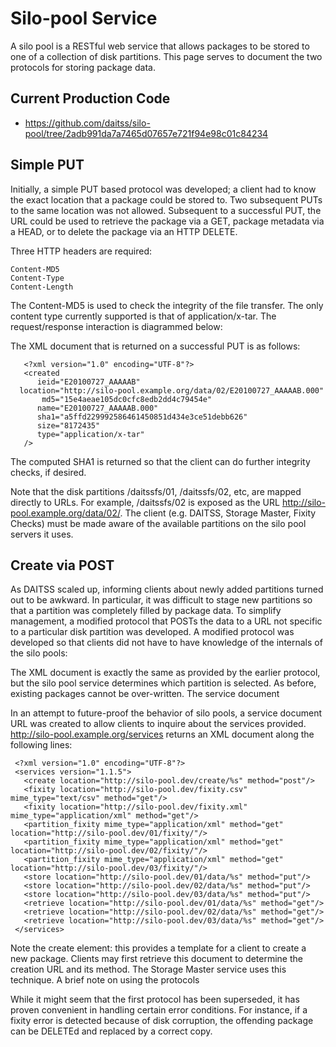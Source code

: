 Silo-pool  Service
==========================
A silo pool is a RESTful web service that allows packages to be stored to one of a collection of disk partitions. This page serves to document the two protocols for storing package data.

Current Production Code
-----------------------
* https://github.com/daitss/silo-pool/tree/2adb991da7a7465d07657e721f94e98c01c84234

Simple PUT
---------

Initially, a simple PUT based protocol was developed; a client had to know the exact location that a package could be stored to. Two subsequent PUTs to the same location was not allowed. Subsequent to a successful PUT, the URL could be used to retrieve the package via a GET, package metadata via a HEAD, or to delete the package via an HTTP DELETE.

Three HTTP headers are required:


    Content-MD5
    Content-Type
    Content-Length

The Content-MD5 is used to check the integrity of the file transfer. The only content type currently supported is that of application/x-tar. The request/response interaction is diagrammed below:

The XML document that is returned on a successful PUT is as follows:


       <?xml version="1.0" encoding="UTF-8"?>
       <created 
	      ieid="E20100727_AAAAAB"   
	  location="http://silo-pool.example.org/data/02/E20100727_AAAAAB.000" 
	       md5="15e4aeae105dc0cfc8edb2dd4c79454e" 
	      name="E20100727_AAAAAB.000" 
	      sha1="a5ffd229992586461450851d434e3ce51debb626" 
	      size="8172435" 
	      type="application/x-tar"
       />

The computed SHA1 is returned so that the client can do further integrity checks, if desired.

Note that the disk partitions /daitssfs/01, /daitssfs/02, etc, are mapped directly to URLs. For example, /daitssfs/02 is exposed as the URL http://silo-pool.example.org/data/02/. The client (e.g. DAITSS, Storage Master, Fixity Checks) must be made aware of the available partitions on the silo pool servers it uses.

Create via POST
--------------
As DAITSS scaled up, informing clients about newly added partitions turned out to be awkward. In particular, it was difficult to stage new partitions so that a partition was completely filled by package data. To simplify management, a modified protocol that POSTs the data to a URL not specific to a particular disk partition was developed. A modified protocol was developed so that clients did not have to have knowledge of the internals of the silo pools:

The XML document is exactly the same as provided by the earlier protocol, but the silo pool service determines which partition is selected. As before, existing packages cannot be over-written.
The service document

In an attempt to future-proof the behavior of silo pools, a service document URL was created to allow clients to inquire about the services provided. http://silo-pool.example.org/services returns an XML document along the following lines:


     <?xml version="1.0" encoding="UTF-8"?>
     <services version="1.1.5">
       <create location="http://silo-pool.dev/create/%s" method="post"/>
       <fixity location="http://silo-pool.dev/fixity.csv" mime_type="text/csv" method="get"/>
       <fixity location="http://silo-pool.dev/fixity.xml" mime_type="application/xml" method="get"/>
       <partition_fixity mime_type="application/xml" method="get" location="http://silo-pool.dev/01/fixity/"/>
       <partition_fixity mime_type="application/xml" method="get" location="http://silo-pool.dev/02/fixity/"/>
       <partition_fixity mime_type="application/xml" method="get" location="http://silo-pool.dev/03/fixity/"/>
       <store location="http://silo-pool.dev/01/data/%s" method="put"/>
       <store location="http://silo-pool.dev/02/data/%s" method="put"/>
       <store location="http://silo-pool.dev/03/data/%s" method="put"/>
       <retrieve location="http://silo-pool.dev/01/data/%s" method="get"/>
       <retrieve location="http://silo-pool.dev/02/data/%s" method="get"/>
       <retrieve location="http://silo-pool.dev/03/data/%s" method="get"/>
     </services>  

Note the create element: this provides a template for a client to create a new package. Clients may first retrieve this document to determine the creation URL and its method. The Storage Master service uses this technique.
A brief note on using the protocols

While it might seem that the first protocol has been superseded, it has proven convenient in handling certain error conditions. For instance, if a fixity error is detected because of disk corruption, the offending package can be DELETEd and replaced by a correct copy.
